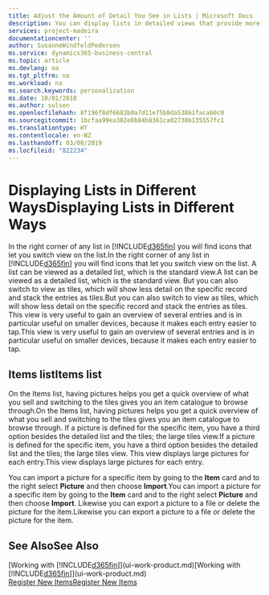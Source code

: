 ```yaml
---
title: Adjust the Amount of Detail You See in Lists | Microsoft Docs
description: You can display lists in detailed views that provide more information, or as tiles that are easy to visually scan.
services: project-madeira
documentationcenter: ''
author: SusanneWindfeldPedersen
ms.service: dynamics365-business-central
ms.topic: article
ms.devlang: na
ms.tgt_pltfrm: na
ms.workload: na
ms.search.keywords: personalization
ms.date: 10/01/2018
ms.author: solsen
ms.openlocfilehash: 8f196f8df6683b0a7d11e75b8da53861facab0c0
ms.sourcegitcommit: 1bcfaa99ea302e6b84b8361ca02730b135557fc1
ms.translationtype: HT
ms.contentlocale: en-NZ
ms.lasthandoff: 03/08/2019
ms.locfileid: "822234"
---
```

# <a name="displaying-lists-in-different-ways"></a><span data-ttu-id="64eb8-103">Displaying Lists in Different Ways</span><span class="sxs-lookup"><span data-stu-id="64eb8-103">Displaying Lists in Different Ways</span></span>
<span data-ttu-id="64eb8-104">In the right corner of any list in [!INCLUDE[d365fin](includes/d365fin_md.md)] you will find icons that let you switch view on the list.</span><span class="sxs-lookup"><span data-stu-id="64eb8-104">In the right corner of any list in [!INCLUDE[d365fin](includes/d365fin_md.md)] you will find icons that let you switch view on the list.</span></span> <span data-ttu-id="64eb8-105">A list can be viewed as a detailed list, which is the standard view.</span><span class="sxs-lookup"><span data-stu-id="64eb8-105">A list can be viewed as a detailed list, which is the standard view.</span></span> <span data-ttu-id="64eb8-106">But you can also switch to view as tiles, which will show less detail on the specific record and stack the entries as tiles.</span><span class="sxs-lookup"><span data-stu-id="64eb8-106">But you can also switch to view as tiles, which will show less detail on the specific record and stack the entries as tiles.</span></span> <span data-ttu-id="64eb8-107">This view is very useful to gain an overview of several entries and is in particular useful on smaller devices, because it makes each entry easier to tap.</span><span class="sxs-lookup"><span data-stu-id="64eb8-107">This view is very useful to gain an overview of several entries and is in particular useful on smaller devices, because it makes each entry easier to tap.</span></span>

## <a name="items-list"></a><span data-ttu-id="64eb8-108">Items list</span><span class="sxs-lookup"><span data-stu-id="64eb8-108">Items list</span></span>
<span data-ttu-id="64eb8-109">On the Items list, having pictures helps you get a quick overview of what you sell and switching to the tiles gives you an item catalogue to browse through.</span><span class="sxs-lookup"><span data-stu-id="64eb8-109">On the Items list, having pictures helps you get a quick overview of what you sell and switching to the tiles gives you an item catalogue to browse through.</span></span> <span data-ttu-id="64eb8-110">If a picture is defined for the specific item, you have a third option besides the detailed list and the tiles; the large tiles view.</span><span class="sxs-lookup"><span data-stu-id="64eb8-110">If a picture is defined for the specific item, you have a third option besides the detailed list and the tiles; the large tiles view.</span></span> <span data-ttu-id="64eb8-111">This view displays large pictures for each entry.</span><span class="sxs-lookup"><span data-stu-id="64eb8-111">This view displays large pictures for each entry.</span></span>

<span data-ttu-id="64eb8-112">You can import a picture for a specific item by going to the **Item** card and to the right select **Picture** and then choose **Import**.</span><span class="sxs-lookup"><span data-stu-id="64eb8-112">You can import a picture for a specific item by going to the **Item** card and to the right select **Picture** and then choose **Import**.</span></span> <span data-ttu-id="64eb8-113">Likewise you can export a picture to a file or delete the picture for the item.</span><span class="sxs-lookup"><span data-stu-id="64eb8-113">Likewise you can export a picture to a file or delete the picture for the item.</span></span>  

## <a name="see-also"></a><span data-ttu-id="64eb8-114">See Also</span><span class="sxs-lookup"><span data-stu-id="64eb8-114">See Also</span></span>
<span data-ttu-id="64eb8-115">[Working with [!INCLUDE[d365fin](includes/d365fin_md.md)]](ui-work-product.md)</span><span class="sxs-lookup"><span data-stu-id="64eb8-115">[Working with [!INCLUDE[d365fin](includes/d365fin_md.md)]](ui-work-product.md)</span></span>  
[<span data-ttu-id="64eb8-116">Register New Items</span><span class="sxs-lookup"><span data-stu-id="64eb8-116">Register New Items</span></span>](inventory-how-register-new-items.md)  
